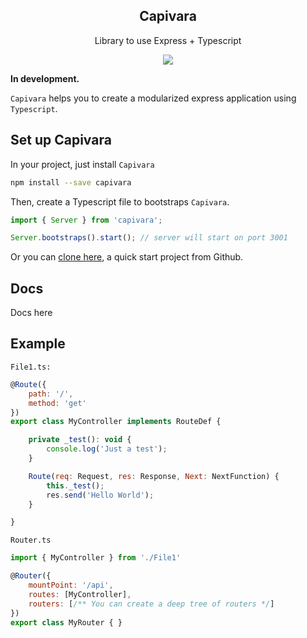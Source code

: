 <h2 align="center">Capivara</h2>

<p align="center">
    Library to use Express + Typescript
</p>

<div align="center">
    <img src="https://img.shields.io/badge/Typescript-latest-blue.svg">
</div>

**In development.**

`Capivara` helps you to create a modularized express application using `Typescript`.

## Set up Capivara 
In your project, just install ``Capivara``
```bash
npm install --save capivara
```

Then, create a Typescript file to bootstraps ``Capivara``. 
```typescript
import { Server } from 'capivara';

Server.bootstraps().start(); // server will start on port 3001
```

Or you can [clone here](-), a quick start project from Github.

## Docs

Docs here

## Example

`File1.ts:`
```javascript
@Route({
    path: '/',
    method: 'get'
})
export class MyController implements RouteDef {

    private _test(): void {
        console.log('Just a test');
    }

    Route(req: Request, res: Response, Next: NextFunction) {
        this._test();
        res.send('Hello World');
    }

} 
```

`Router.ts`
```javascript
import { MyController } from './File1'

@Router({
    mountPoint: '/api',
    routes: [MyController],
    routers: [/** You can create a deep tree of routers */]
})
export class MyRouter { }
```
